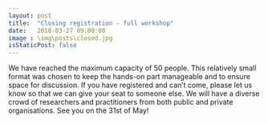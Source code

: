 ```yaml
---
layout: post
title:  "Closing registration - full workshop"
date:   2018-03-27 09:00:00
image : \img\posts\closed.jpg
isStaticPost: false
---
```

We have reached the maximum capacity of 50 people. This relatively small format was chosen to keep the hands-on part manageable and to ensure space for discussion. If you have registered and can’t come, please let us know so that we can give your seat to someone else. We will have a diverse crowd of researchers and practitioners from both public and private organisations. See you on the 31st of May! 


<img class="img-responsive feature-image" src="{{ site.baseurl }}/img/posts/closed.jpg" style="display:none">

